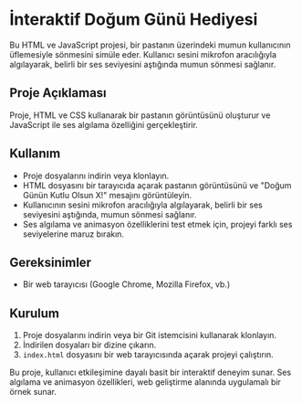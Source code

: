 # İnteraktif Doğum Günü Hediyesi

Bu HTML ve JavaScript projesi, bir pastanın üzerindeki mumun kullanıcının üflemesiyle sönmesini simüle eder. Kullanıcı sesini mikrofon aracılığıyla algılayarak, belirli bir ses seviyesini aştığında mumun sönmesi sağlanır.

## Proje Açıklaması

Proje, HTML ve CSS kullanarak bir pastanın görüntüsünü oluşturur ve JavaScript ile ses algılama özelliğini gerçekleştirir.

## Kullanım

- Proje dosyalarını indirin veya klonlayın.
- HTML dosyasını bir tarayıcıda açarak pastanın görüntüsünü ve "Doğum Günün Kutlu Olsun X!" mesajını görüntüleyin.
- Kullanıcının sesini mikrofon aracılığıyla algılayarak, belirli bir ses seviyesini aştığında, mumun sönmesi sağlanır.
- Ses algılama ve animasyon özelliklerini test etmek için, projeyi farklı ses seviyelerine maruz bırakın.

## Gereksinimler

- Bir web tarayıcısı (Google Chrome, Mozilla Firefox, vb.)

## Kurulum

1. Proje dosyalarını indirin veya bir Git istemcisini kullanarak klonlayın.
2. İndirilen dosyaları bir dizine çıkarın.
3. `index.html` dosyasını bir web tarayıcısında açarak projeyi çalıştırın.

Bu proje, kullanıcı etkileşimine dayalı basit bir interaktif deneyim sunar. Ses algılama ve animasyon özellikleri, web geliştirme alanında uygulamalı bir örnek sunar.
